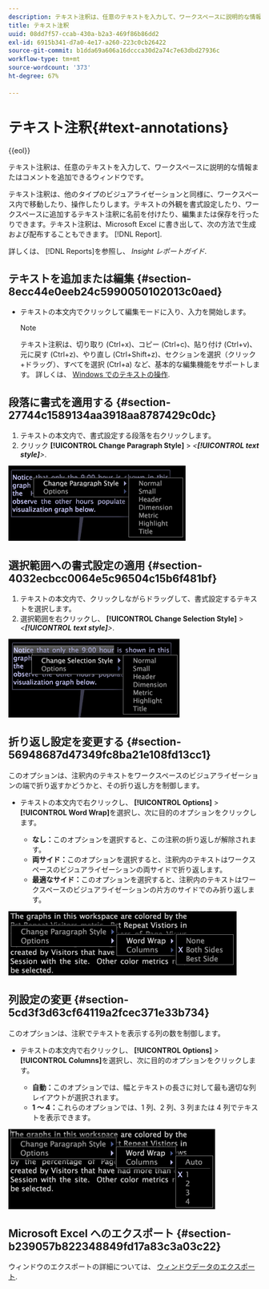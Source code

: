 ```yaml
---
description: テキスト注釈は、任意のテキストを入力して、ワークスペースに説明的な情報またはコメントを追加できるウィンドウです。
title: テキスト注釈
uuid: 08dd7f57-ccab-430a-b2a3-469f86b86dd2
exl-id: 6915b341-d7a0-4e17-a260-223c0cb26422
source-git-commit: b1dda69a606a16dccca30d2a74c7e63dbd27936c
workflow-type: tm+mt
source-wordcount: '373'
ht-degree: 67%

---
```


# テキスト注釈{#text-annotations}

{{eol}}

テキスト注釈は、任意のテキストを入力して、ワークスペースに説明的な情報またはコメントを追加できるウィンドウです。

テキスト注釈は、他のタイプのビジュアライゼーションと同様に、ワークスペース内で移動したり、操作したりします。テキストの外観を書式設定したり、ワークスペースに追加するテキスト注釈に名前を付けたり、編集または保存を行ったりできます。テキスト注釈は、Microsoft Excel に書き出して、次の方法で生成および配布することもできます。 [!DNL Report].

詳しくは、 [!DNL Reports]を参照し、 *Insight レポートガイド*.

## テキストを追加または編集 {#section-8ecc44e0eeb24c5990050102013c0aed}

* テキストの本文内でクリックして編集モードに入り、入力を開始します。

   >[!NOTE]
   >
   >テキスト注釈は、切り取り (Ctrl+x)、コピー (Ctrl+c)、貼り付け (Ctrl+v)、元に戻す (Ctrl+z)、やり直し (Ctrl+Shift+z)、セクションを選択（クリック+ドラッグ）、すべてを選択 (Ctrl+a) など、基本的な編集機能をサポートします。 詳しくは、 [Windows でのテキストの操作](../../../../home/c-get-started/c-wk-win-wksp/c-work-text-win.md#concept-f1222434bf954767808e94b955945c8d).

## 段落に書式を適用する {#section-27744c1589134aa3918aa8787429c0dc}

1. テキストの本文内で、書式設定する段落を右クリックします。
1. クリック **[!UICONTROL Change Paragraph Style]** > *&lt;**[!UICONTROL text style]**>*.

![](assets/mnu_Text_Paragraph.png)

## 選択範囲への書式設定の適用 {#section-4032ecbcc0064e5c96504c15b6f481bf}

1. テキストの本文内で、クリックしながらドラッグして、書式設定するテキストを選択します。
1. 選択範囲を右クリックし、 **[!UICONTROL Change Selection Style]** > *&lt;**[!UICONTROL text style]**>*.

![](assets/mnu_Text_Selection.png)

## 折り返し設定を変更する {#section-56948687d47349fc8ba21e108fd13cc1}

このオプションは、注釈内のテキストをワークスペースのビジュアライゼーションの端で折り返すかどうかと、その折り返し方を制御します。

* テキストの本文内で右クリックし、 **[!UICONTROL Options]** > **[!UICONTROL Word Wrap]**&#x200B;を選択し、次に目的のオプションをクリックします。

   * **なし：**&#x200B;このオプションを選択すると、この注釈の折り返しが解除されます。
   * **両サイド：**&#x200B;このオプションを選択すると、注釈内のテキストはワークスペースのビジュアライゼーションの両サイドで折り返します。
   * **最適なサイド：**&#x200B;このオプションを選択すると、注釈内のテキストはワークスペースのビジュアライゼーションの片方のサイドでのみ折り返します。

![](assets/mnu_Text_OptionsWrap.png)

## 列設定の変更 {#section-5cd3f3d63cf64119a2fcec371e33b734}

このオプションは、注釈でテキストを表示する列の数を制御します。

* テキストの本文内で右クリックし、 **[!UICONTROL Options]** > **[!UICONTROL Columns]**&#x200B;を選択し、次に目的のオプションをクリックします。

   * **自動：**&#x200B;このオプションでは、幅とテキストの長さに対して最も適切な列レイアウトが選択されます。
   * **1 ～ 4：**&#x200B;これらのオプションでは、1 列、2 列、3 列または 4 列でテキストを表示できます。

![](assets/mnu_Text_OptionsColumns.png)

## Microsoft Excel へのエクスポート {#section-b239057b822348849fd17a83c3a03c22}

ウィンドウのエクスポートの詳細については、 [ウィンドウデータのエクスポート](../../../../home/c-get-started/c-wk-win-wksp/c-exp-win-data.md#concept-8df61d64ed434cc5a499023c44197349).
